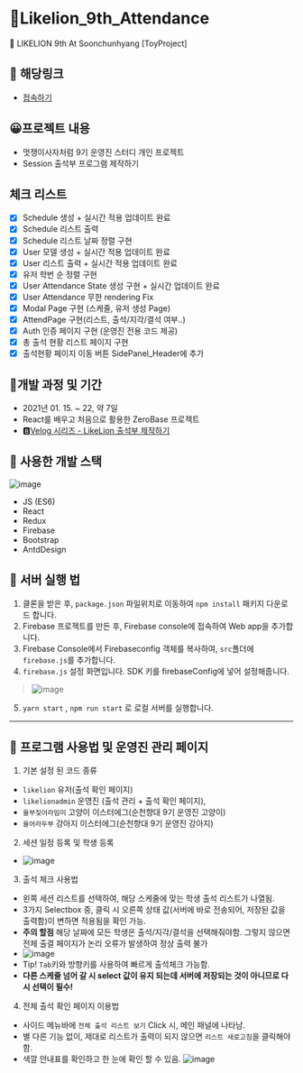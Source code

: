 # 🦁Likelion_9th_Attendance
🦁 LIKELION 9th At Soonchunhyang [ToyProject]

## 🔗 해당링크
- [접속하기](https://minsgy.dev/)

## 😀프로젝트 내용
- 멋쟁이사자처럼 9기 운영진 스터디 개인 프로젝트
- Session 출석부 프로그램 제작하기

## 체크 리스트

- [x] Schedule 생성 + 실시간 적용 업데이트 완료
- [x] Schedule 리스트 출력
- [x] Schedule 리스트 날짜 정렬 구현
- [x] User 모델 생성 + 실시간 적용 업데이트 완료
- [x] User 리스트 출력 + 실시간 적용 업데이트 완료
- [x] 유저 학번 순 정렬 구현
- [x] User Attendance State 생성 구현 + 실시간 업데이트 완료
- [x] User Attendance 무한 rendering Fix
- [x] Modal Page 구현 (스케줄, 유저 생성 Page)
- [x] AttendPage 구현(리스트, 출석/지각/결석 여부..)
- [x] Auth 인증 페이지 구현 (운영진 전용 코드 제공)
- [x] 총 출석 현황 리스트 페이지 구현
- [x] 출석현황 페이지 이동 버튼 SidePanel_Header에 추가

## 🔨개발 과정 및 기간
- 2021년 01. 15. ~ 22, 약 7일
- React를 배우고 처음으로 활용한 ZeroBase 프로젝트
- 🅱[Velog 시리즈 - LikeLion 출석부 제작하기](https://velog.io/@minsgy/series/Toyproject)

## 📃 사용한 개발 스택

![image](https://user-images.githubusercontent.com/60251579/104798928-3ceec700-580e-11eb-8346-cc81394b5324.png)

- JS (ES6)
- React
- Redux
- Firebase
- Bootstrap
- AntdDesign


## 🔨 서버 실행 법
1. 클론을 받은 후, `package.json` 파일위치로 이동하여 `npm install` 패키지 다운로드 합니다.
2. Firebase 프로젝트를 만든 후, Firebase console에 접속하여 Web app을 추가합니다.
3. Firebase Console에서 Firebaseconfig 객체를 복사하여, `src`폴더에 `firebase.js`를 추가합니다.
4. `firebase.js` 설정 화면입니다. SDK 키를 firebaseConfig에 넣어 설정해줍니다.  
> ![image](https://user-images.githubusercontent.com/60251579/105568483-028ca900-5d7d-11eb-904b-7258a53edb8f.png)
5. `yarn start` , `npm run start` 로 로컬 서버를 실행합니다.

---

## 📃 프로그램 사용법 및 운영진 관리 페이지
1. 기본 설정 된 코드 종류
- `likelion` 유저(출석 확인 페이지) 
- `likelionadmin` 운영진 (출석 관리 + 출석 확인 페이지),
- `울부짖어라밈미` 고양이 이스터에그(순천향대 9기 운영진 고양이)
- `울어라두부` 강아지 이스터에그(순천향대 9기 운영진 강아지)

2. 세션 일정 등록 및 학생 등록
- ![image](https://user-images.githubusercontent.com/60251579/105568593-053bce00-5d7e-11eb-9892-33c169110308.png)

3. 출석 체크 사용법
- 왼쪽 세션 리스트를 선택하여, 해당 스케줄에 맞는 학생 출석 리스트가 나열됨.
- 3가지 Selectbox 중, 클릭 시 오른쪽 상태 값(서버에 바로 전송되어, 저장된 값을 출력함)이 변하면 적용됨을 확인 가능.
- **주의 할점** 해당 날짜에 모든 학생은 출석/지각/결석을 선택해줘야함. 그렇지 않으면 전체 출결 페이지가 논리 오류가 발생하여 정상 출력 불가
- ![image](https://user-images.githubusercontent.com/60251579/105568623-2ef4f500-5d7e-11eb-8ae1-a6b4fb4a26b8.png)
- Tip! `Tab`키와 방향키를 사용하여 빠르게 출석체크 가능함. 
- **다른 스케줄 넘어 갈 시 select 값이 유지 되는데 서버에 저장되는 것이 아니므로 다시 선택이 필수!**

4. 전체 출석 확인 페이지 이용법
- 사이드 메뉴바에 `전체 출석 리스트 보기` Click 시, 메인 패널에 나타남.
- 별 다른 기능 없이, 제대로 리스트가 출력이 되지 않으면 `리스트 새로고침`을 클릭해야함.
- 색깔 안내표를 확인하고 한 눈에 확인 할 수 있음.
![image](https://user-images.githubusercontent.com/60251579/105568699-d2460a00-5d7e-11eb-922b-169e5196db69.png)
